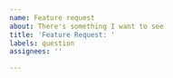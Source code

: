 ```yaml
---
name: Feature request
about: There's something I want to see
title: 'Feature Request: '
labels: question
assignees: ''

---
```



